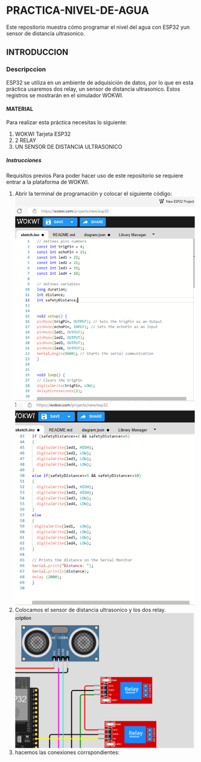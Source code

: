 # PRACTICA-NIVEL-DE-AGUA
Este repositorio muestra cómo programar el nivel del agua con ESP32 yun sensor de distancia ultrasonico.
## INTRODUCCION
### Descripccion 
ESP32 se utiliza en un ambiente de adquisición de datos, por lo que en esta práctica usaremos dos relay, un sensor de distancia ultrasonico. Estos registros se mostrarán en el simulador  WOKWI.
#### MATERIAL 
Para realizar esta práctica necesitas lo siguiente:
1. WOKWI Tarjeta ESP32
2. 2 RELAY
3. UN SENSOR DE DISTANCIA ULTRASONICO
##### Instrucciones
Requisitos previos Para poder hacer uso de este repositorio se requiere entrar a la plataforma de WOKWI.

1. Abrir la terminal de programación y colocar el siguiente código:
![.](https://github.com/AdalGuadarrama/PRACTICA-NIVEL-DE-AGUA/blob/main/AGUA1.1.png)
![.](https://github.com/AdalGuadarrama/PRACTICA-NIVEL-DE-AGUA/blob/main/AGUA1.2.png)
2. Colocamos el sensor de distancia ultrasonico y los dos relay.
![.](https://github.com/AdalGuadarrama/PRACTICA-NIVEL-DE-AGUA/blob/main/New%20ESP32%20Project%20-%20Wokwi%20Simulator%20y%2011%20p%C3%A1ginas%20m%C3%A1s%20-%20Perfil%201_%20Microsoft%E2%80%8B%20Edge%2019_01_2024%2008_16_58%20p.%20m..png)
3. hacemos las conexiones corrspondientes:

